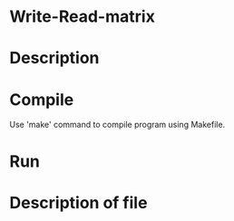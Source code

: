 # Write-Read-matrix

Description
===

Compile
===
Use 'make' command to compile program using Makefile.

Run
===

Description of file
===
